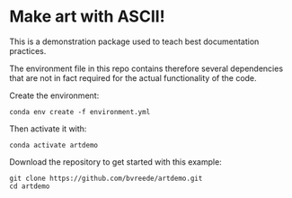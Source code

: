 # Make art with ASCII!

This is a demonstration package used to teach best documentation practices.

The environment file in this repo contains therefore several dependencies that are not in fact required for the actual functionality of the code.

Create the environment:
```console
conda env create -f environment.yml
```

Then activate it with:
```console
conda activate artdemo
```

Download the repository to get started with this example:
```console
git clone https://github.com/bvreede/artdemo.git
cd artdemo
```

